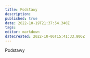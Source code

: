 ```yaml
---
title: Podstawy
description: 
published: true
date: 2022-10-19T21:37:54.340Z
tags: 
editor: markdown
dateCreated: 2022-10-06T15:41:33.806Z
---
```


Podstawy